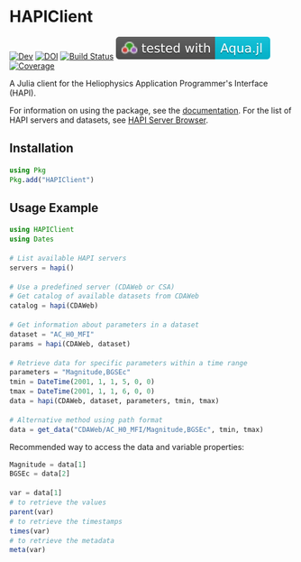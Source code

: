 # HAPIClient

[![Dev](https://img.shields.io/badge/docs-dev-blue.svg)](https://JuliaSpacePhysics.github.io/HAPIClient.jl/dev/)
[![DOI](https://zenodo.org/badge/935193759.svg)](https://doi.org/10.5281/zenodo.15108960)
[![Build Status](https://github.com/JuliaSpacePhysics/HAPIClient.jl/actions/workflows/CI.yml/badge.svg?branch=main)](https://github.com/JuliaSpacePhysics/HAPIClient.jl/actions/workflows/CI.yml?query=branch%3Amain)
[![Aqua QA](https://raw.githubusercontent.com/JuliaTesting/Aqua.jl/master/badge.svg)](https://github.com/JuliaTesting/Aqua.jl)
[![Coverage](https://codecov.io/gh/JuliaSpacePhysics/HAPIClient.jl/branch/main/graph/badge.svg)](https://codecov.io/gh/JuliaSpacePhysics/HAPIClient.jl)

A Julia client for the Heliophysics Application Programmer's Interface (HAPI).

For information on using the package, see the [documentation](https://JuliaSpacePhysics.github.io/HAPIClient.jl/dev/). For the list of HAPI servers and datasets, see [HAPI Server Browser](https://hapi-server.org/servers/).

## Installation

```julia
using Pkg
Pkg.add("HAPIClient")
```

## Usage Example

```julia
using HAPIClient
using Dates

# List available HAPI servers
servers = hapi()

# Use a predefined server (CDAWeb or CSA)
# Get catalog of available datasets from CDAWeb
catalog = hapi(CDAWeb)

# Get information about parameters in a dataset
dataset = "AC_H0_MFI"
params = hapi(CDAWeb, dataset)

# Retrieve data for specific parameters within a time range
parameters = "Magnitude,BGSEc"
tmin = DateTime(2001, 1, 1, 5, 0, 0)
tmax = DateTime(2001, 1, 1, 6, 0, 0)
data = hapi(CDAWeb, dataset, parameters, tmin, tmax)

# Alternative method using path format
data = get_data("CDAWeb/AC_H0_MFI/Magnitude,BGSEc", tmin, tmax)
```

Recommended way to access the data and variable properties:

```julia
Magnitude = data[1]
BGSEc = data[2]

var = data[1]
# to retrieve the values
parent(var)
# to retrieve the timestamps
times(var)
# to retrieve the metadata
meta(var)
```